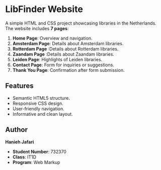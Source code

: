 # LibFinder Website

A simple HTML and CSS project showcasing libraries in the Netherlands. The website includes **7 pages**:

1. **Home Page**: Overview and navigation.
2. **Amsterdam Page**: Details about Amsterdam libraries.
3. **Rotterdam Page** :Details about Rotterdam libraries.
4. **Zaandam Page** :Details about Zaandam libraries.
5. **Leiden Page**: Highlights of Leiden libraries.
6. **Contact Page**: Form for inquiries or suggestions.
7. **Thank You Page**: Confirmation after form submission.

## Features
- Semantic HTML5 structure.
- Responsive CSS design.
- User-friendly navigation.
- Informative and clean layout.

## Author
**Hanieh Jafari**  
- **Student Number**: 732370  
- **Class**: IT1D  
- **Program**: Web Markup
